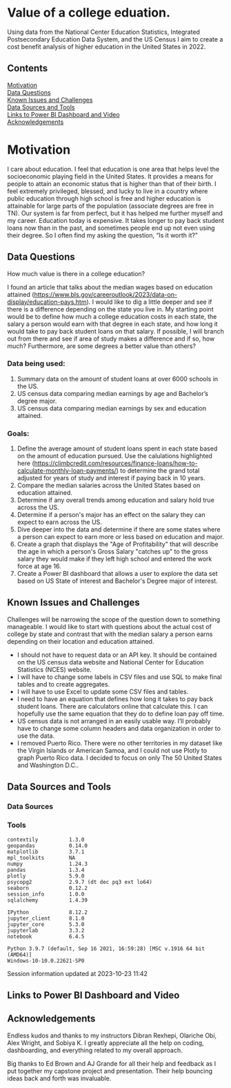 # Value of a college eduation.
Using data from the National Center Education Statistics, Integrated Postsecondary Education Data System, and the US Census I aim to create a cost benefit analysis of higher education in the United States in 2022.

## Contents
[Motivation](#motivation)  
[Data Questions](#data-questions)  
[Known Issues and Challenges](#known-issues-and-challenges)  
[Data Sources and Tools](#data-sources-and-tools)  
[Links to Power BI Dashboard and Video](#links-to-power-bi-dashboard-and-video)  
[Acknowledgements](#Acknowledgements)


# Motivation

I care about education.  I feel that education is one area that helps level the socioeconomic playing field in the United States.  It provides a means for people to attain an economic status that is higher than that of their birth.  I feel extremely privileged, blessed, and lucky to live in a country where public education through high school is free and higher education is attainable for large parts of the population (associate degrees are free in TN).  Our system is far from perfect, but it has helped me further myself and my career.
Education today is expensive.  It takes longer to pay back student loans now than in the past, and sometimes people end up not even using their degree.  So I often find my asking the question, “Is it worth it?”

## Data Questions

How much value is there in a college education?

I found an article that talks about the median wages based on education attained (https://www.bls.gov/careeroutlook/2023/data-on-display/education-pays.htm).  I would like to dig a little deeper and see if there is a difference depending on the state you live in.  My starting point would be to define how much a college education costs in each state, the salary a person would earn with that degree in each state, and how long it would take to pay back student loans on that salary.  If possible, I will branch out from there and see if area of study makes a difference and if so, how much?  Furthermore, are some degrees a better value than others? 

### Data being used:
1.	Summary data on the amount of student loans at over 6000 schools in the US.
2.	US census data comparing median earnings by age and Bachelor’s degree major.
3.	US census data comparing median earnings by sex and education attained.

### Goals:
1. Define the average amount of student loans spent in each state based on the amount of education pursued.  Use the calulations highlighted here (https://climbcredit.com/resources/finance-loans/how-to-calculate-monthly-loan-payments/) to determine the grand total adjusted for years of study and interest if paying back in 10 years.
2. Compare the median salaries across the United States based on education attained.
3. Determine if any overall trends among education and salary hold true across the US.
4. Determine if a person's major has an effect on the salary they can expect to earn across the US.
5. Dive deeper into the data and determine if there are some states where a person can expect to earn more or less based on education and major.
6. Create a graph that displays the "Age of Profitability" that will describe the age in which a person's Gross Salary "catches up" to the gross salary they would make if they left high school and entered the work force at age 16.
7. Create a Power BI dashboard that allows a user to explore the data set based on US State of interest and Bachelor's Degree major of interest.

## Known Issues and Challenges

Challenges will be narrowing the scope of the question down to something manageable.  I would like to start with questions about the actual cost of college by state and contrast that with the median salary a person earns depending on their location and education attained.
- I should not have to request data or an API key.  It should be contained on the US census data website and National Center for Education Statistics (NCES) website.
- I will have to change some labels in CSV files and use SQL to make final tables and to create aggregates.
- I will have to use Excel to update some CSV files and tables.
- I need to have an equation that defines how long it takes to pay back student loans.  There are calculators online that calculate this.  I can hopefully use the same equation that they do to define loan pay off time.
- US census data is not arranged in an easily usable way.  I’ll probably have to change some column headers and data organization in order to use the data.
- I removed Puerto Rico.  There were no other territories in my dataset like the Virgin Islands or American Samoa, and I could not use Plotly to graph Puerto Rico data.  I decided to focus on only The 50 United States and Washington D.C..

## Data Sources and Tools
### Data Sources
### Tools
```
contextily          1.3.0  
geopandas           0.14.0  
matplotlib          3.7.1  
mpl_toolkits        NA  
numpy               1.24.3  
pandas              1.3.4  
plotly              5.9.0  
psycopg2            2.9.7 (dt dec pq3 ext lo64)  
seaborn             0.12.2  
session_info        1.0.0  
sqlalchemy          1.4.39  

IPython             8.12.2  
jupyter_client      8.1.0  
jupyter_core        5.3.0  
jupyterlab          3.3.2  
notebook            6.4.5  

Python 3.9.7 (default, Sep 16 2021, 16:59:28) [MSC v.1916 64 bit (AMD64)]  
Windows-10-10.0.22621-SP0  
```
Session information updated at 2023-10-23 11:42

## Links to Power BI Dashboard and Video

## Acknowledgements

Endless kudos and thanks to my instructors Dibran Rexhepi, Olariche Obi, Alex Wright, and Sobiya K.  I greatly appreciate all the help on coding, dashboarding, and everything related to my overall approach.

Big thanks to Ed Brown and AJ Grande for all their help and feedback as I put together my capstone project and presentation.  Their help bouncing ideas back and forth was invaluable.


